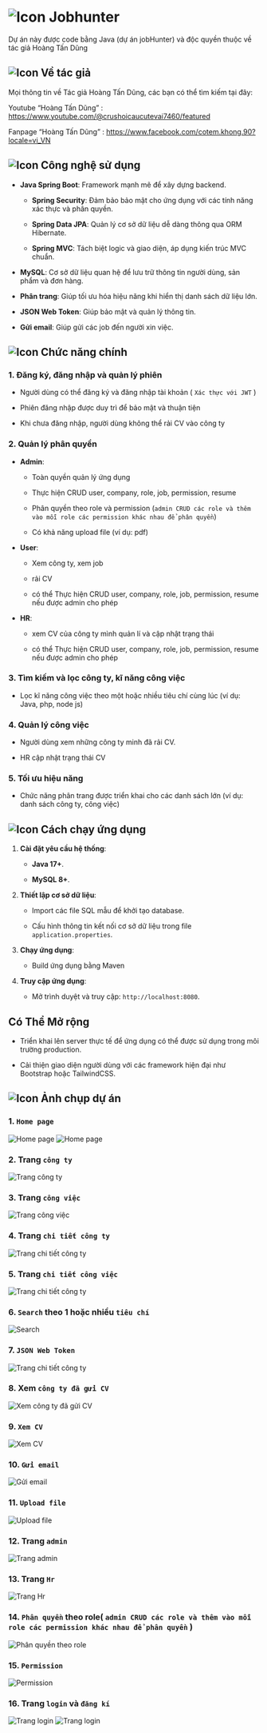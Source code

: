 # ![Icon](https://img.icons8.com/?size=35&id=104233&format=png&color=000000) Jobhunter
Dự án này được code bằng Java (dự án jobHunter) và độc quyền thuộc về tác giả Hoàng Tấn Dũng

## ![Icon](https://img.icons8.com/?size=20&id=21838&format=png&color=000000) Về tác giả
Mọi thông tin về Tác giả Hoàng Tấn Dũng, các bạn có thể tìm kiếm tại đây:

Youtube “Hoàng Tấn Dũng” : https://www.youtube.com/@crushoicaucutevai7460/featured

Fanpage “Hoàng Tấn Dũng” : https://www.facebook.com/cotem.khong.90?locale=vi_VN


## ![Icon](https://img.icons8.com/?size=25&id=43259&format=png&color=000000) Công nghệ sử dụng

- **Java Spring Boot**: Framework mạnh mẽ để xây dựng backend.

  - **Spring Security**: Đảm bảo bảo mật cho ứng dụng với các tính năng xác thực và phân quyền.

  - **Spring Data JPA**: Quản lý cơ sở dữ liệu dễ dàng thông qua ORM Hibernate.

  - **Spring MVC**: Tách biệt logic và giao diện, áp dụng kiến trúc MVC chuẩn.

- **MySQL**: Cơ sở dữ liệu quan hệ để lưu trữ thông tin người dùng, sản phẩm và đơn hàng.

- **Phân trang**: Giúp tối ưu hóa hiệu năng khi hiển thị danh sách dữ liệu lớn.

- **JSON Web Token**: Giúp bảo mật và quản lý thông tin.

- **Gửi email**: Giúp gửi các job đến người xin việc.

## ![Icon](https://img.icons8.com/?size=30&id=111139&format=png&color=000000) Chức năng chính

### **1. Đăng ký, đăng nhập và quản lý phiên**

- Người dùng có thể đăng ký và đăng nhập tài khoản ( `Xác thực với JWT` )

- Phiên đăng nhập được duy trì để bảo mật và thuận tiện

- Khi chưa đăng nhập, người dùng không thể rải CV vào công ty

### **2. Quản lý phân quyền**
- **Admin**:

  - Toàn quyền quản lý ứng dụng

  - Thực hiện CRUD user, company, role, job, permission, resume

  - Phân quyền theo role và permission (`admin CRUD các role và thêm vào mỗi role các permission khác nhau để phân quyền`)

  - Có khả năng upload file (ví dụ: pdf)

- **User**:

  - Xem công ty, xem job

  - rải CV

  - có thể Thực hiện CRUD user, company, role, job, permission, resume nếu được admin cho phép

- **HR**:

  - xem CV của công ty mình quản lí và cập nhật trạng thái

  - có thể Thực hiện CRUD user, company, role, job, permission, resume nếu được admin cho phép

### **3. Tìm kiếm và lọc công ty, kĩ năng công việc**

- Lọc kĩ năng công việc theo một hoặc nhiều tiêu chí cùng lúc (ví dụ: Java, php, node js)

### **4. Quản lý công việc**

- Người dùng xem những công ty minh đã rải CV.

- HR cập nhật trạng thái CV

### **5. Tối ưu hiệu năng**

- Chức năng phân trang được triển khai cho các danh sách lớn (ví dụ: danh sách công ty, công việc)

## ![Icon](https://img.icons8.com/?size=30&id=108805&format=png&color=000000) Cách chạy ứng dụng

1. **Cài đặt yêu cầu hệ thống**:

   - **Java 17+**.

   - **MySQL 8+**.

2. **Thiết lập cơ sở dữ liệu**:

   - Import các file SQL mẫu để khởi tạo database.

   - Cấu hình thông tin kết nối cơ sở dữ liệu trong file `application.properties`.

3. **Chạy ứng dụng**:

   - Build ứng dụng bằng Maven

4. **Truy cập ứng dụng**:

   - Mở trình duyệt và truy cập: `http://localhost:8080`.

## **Có Thể Mở rộng**

- Triển khai lên server thực tế để ứng dụng có thể được sử dụng trong môi trường production.

- Cải thiện giao diện người dùng với các framework hiện đại như Bootstrap hoặc TailwindCSS.

## ![Icon](https://img.icons8.com/?size=30&id=9YgKo9PXNHu4&format=png&color=000000) Ảnh chụp dự án

### 1. `Home page`

![Home page](https://github.com/dung11122005/image_github/blob/master/jubhunter/homepage1.png)
![Home page](https://github.com/dung11122005/image_github/blob/master/jubhunter/homepage2.png)

### 2. Trang `công ty`

![Trang công ty](https://github.com/dung11122005/image_github/blob/master/jubhunter/page_company.png)

### 3. Trang `công việc`

![Trang công việc](https://github.com/dung11122005/image_github/blob/master/jubhunter/page_job.png)

### 4. Trang `chi tiết công ty`

![Trang chi tiết công ty](https://github.com/dung11122005/image_github/blob/master/jubhunter/detail_company.png)

### 5. Trang `chi tiết công việc`

![Trang chi tiết công ty](https://github.com/dung11122005/image_github/blob/master/jubhunter/detail_job.png)

### 6. `Search` theo 1 hoặc nhiều `tiêu chí`

![Search](https://github.com/dung11122005/image_github/blob/master/jubhunter/search.png)

### 7. `JSON Web Token`

![Trang chi tiết công ty](https://github.com/dung11122005/image_github/blob/master/jubhunter/access_token.png)

### 8. Xem `công ty đã gửi CV`

![Xem công ty đã gửi CV](https://github.com/dung11122005/image_github/blob/master/jubhunter/xem_company_gui_CV.png)

### 9. `Xem CV`

![Xem CV](https://github.com/dung11122005/image_github/blob/master/jubhunter/xem_cv.png)

### 10. `Gửi email`

![Gửi email](https://github.com/dung11122005/image_github/blob/master/jubhunter/send_email.png)

### 11. `Upload file`

![Upload file](https://github.com/dung11122005/image_github/blob/master/jubhunter/upload_file.png)

### 12. Trang `admin`

![Trang admin](https://github.com/dung11122005/image_github/blob/master/jubhunter/adminpage.png)

### 13. Trang `Hr`

![Trang Hr](https://github.com/dung11122005/image_github/blob/master/jubhunter/page_hr.png)

### 14. `Phân quyền` theo role( `admin CRUD các role và thêm vào mỗi role các permission khác nhau để phân quyền` )

![Phân quyền theo role](https://github.com/dung11122005/image_github/blob/master/jubhunter/phan_quyen.png)

### 15. `Permission`

![Permission](https://github.com/dung11122005/image_github/blob/master/jubhunter/permission.png)

### 16. Trang `login` và `đăng kí`

![Trang login](https://github.com/dung11122005/image_github/blob/master/jubhunter/login.png)
![Trang login](https://github.com/dung11122005/image_github/blob/master/jubhunter/dang_ki.png)
